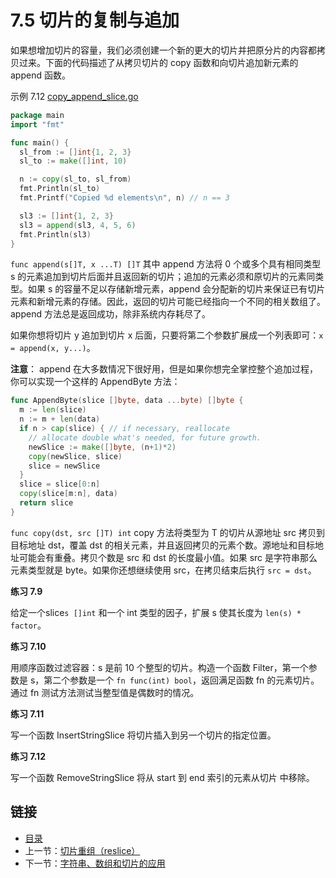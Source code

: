 # 7.5 切片的复制与追加

如果想增加切片的容量，我们必须创建一个新的更大的切片并把原分片的内容都拷贝过来。下面的代码描述了从拷贝切片的 copy 函数和向切片追加新元素的 append 函数。

示例 7.12 [copy_append_slice.go](examples/chapter_7/copy_append_slice.go)

```go
package main
import "fmt"

func main() {
  sl_from := []int{1, 2, 3}
  sl_to := make([]int, 10)

  n := copy(sl_to, sl_from)
  fmt.Println(sl_to)
  fmt.Printf("Copied %d elements\n", n) // n == 3

  sl3 := []int{1, 2, 3}
  sl3 = append(sl3, 4, 5, 6)
  fmt.Println(sl3)
}
```

`func append(s[]T, x ...T) []T` 其中 append 方法将 0 个或多个具有相同类型 s 的元素追加到切片后面并且返回新的切片；追加的元素必须和原切片的元素同类型。如果 s 的容量不足以存储新增元素，append 会分配新的切片来保证已有切片元素和新增元素的存储。因此，返回的切片可能已经指向一个不同的相关数组了。append 方法总是返回成功，除非系统内存耗尽了。

如果你想将切片 y 追加到切片 x 后面，只要将第二个参数扩展成一个列表即可：`x = append(x, y...)`。

**注意**： append 在大多数情况下很好用，但是如果你想完全掌控整个追加过程，你可以实现一个这样的 AppendByte 方法：

```go
func AppendByte(slice []byte, data ...byte) []byte {
  m := len(slice)
  n := m + len(data)
  if n > cap(slice) { // if necessary, reallocate
    // allocate double what's needed, for future growth.
    newSlice := make([]byte, (n+1)*2)
    copy(newSlice, slice)
    slice = newSlice
  }
  slice = slice[0:n]
  copy(slice[m:n], data)
  return slice
}
```

`func copy(dst, src []T) int` copy 方法将类型为 T 的切片从源地址 src 拷贝到目标地址 dst，覆盖 dst 的相关元素，并且返回拷贝的元素个数。源地址和目标地址可能会有重叠。拷贝个数是 src 和 dst 的长度最小值。如果 src 是字符串那么元素类型就是 byte。如果你还想继续使用 src，在拷贝结束后执行 `src = dst`。

**练习 7.9**

给定一个slice`s []int` 和一个 int 类型的因子，扩展 s 使其长度为 `len(s) * factor`。

**练习 7.10**

用顺序函数过滤容器：s 是前 10 个整型的切片。构造一个函数 Filter，第一个参数是 s，第二个参数是一个 `fn func(int) bool`，返回满足函数 fn 的元素切片。通过 fn 测试方法测试当整型值是偶数时的情况。

**练习 7.11**

写一个函数 InsertStringSlice 将切片插入到另一个切片的指定位置。

**练习 7.12**

写一个函数 RemoveStringSlice 将从 start 到 end 索引的元素从切片 中移除。

## 链接

- [目录](directory.md)
- 上一节：[切片重组（reslice）](07.4.md)
- 下一节：[字符串、数组和切片的应用](07.6.md)
